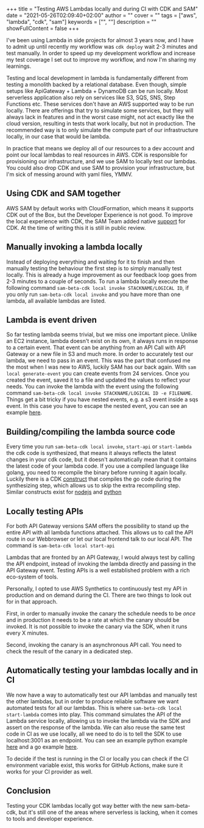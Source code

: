 +++
title = "Testing AWS Lambdas locally and during CI with CDK and SAM"
date = "2021-05-26T02:09:40+02:00"
author = ""
cover = ""
tags = ["aws", "lambda", "cdk", "sam"]
keywords = ["", ""]
description = ""
showFullContent = false
+++

I've been using Lambda in side projects for almost 3 years now, and I have to admit up until
recently my workflow was `cdk deploy` wait 2-3 minutes and test manually. In order to speed up
my development workflow and increase my test coverage I set out to improve my workflow, and
now I'm sharing my learnings.

Testing and local development in lambda is fundamentally different from testing a monolith backed
by a relational database. Even though, simple setups like ApiGateway + Lambda + DynamoDB can be
run locally. Most serverless application also rely on services like S3, SQS, SNS, Step Functions 
etc. These services don't have an AWS supported way to be run locally. There are offerings
that try to simulate some services, but they will always lack in features and in the worst
case might, not act exactly like the cloud version, resulting in tests that work locally, but not
in production. The recommended way is to only simulate the compute part of our infrastructure 
locally, in our case that would be lambda. 

In practice that means we deploy all of our resources to a dev account and point our local
lambdas to real resources in AWS. CDK is responsible for provisioning our infrastructure, and we
use SAM to locally test our lambdas. You could also drop CDK and use SAM to provision your 
infrastructure, but I'm sick of messing around with yaml files, YMMV.

## Using CDK and SAM together

AWS SAM by default works with CloudFormation, which means it supports CDK out of the Box, 
but the Developer Experience is not good. To improve the local experience with CDK, the SAM
Team added native 
[support](https://docs.aws.amazon.com/serverless-application-model/latest/developerguide/serverless-cdk.html) 
for CDK. At the time of writing this it is still in public review.

## Manually invoking a lambda locally

Instead of deploying everything and waiting for it to finish and then manually testing the behaviour
the first step is to simply manually test locally. This is already a huge improvement as our feedback
loop goes from 2-3 minutes to a couple of seconds. To run a lambda locally execute the following command
`sam-beta-cdk local invoke STACKNAME/LOGICAL ID`, if you only run `sam-beta-cdk local invoke` and you have
more than one lambda, all available lambdas are listed.

## Lambda is event driven

So far testing lambda seems trivial, but we miss one important piece. Unlike an EC2 instance, lambda doesn't
exist on its own, it always runs in response to a certain event. That event can be anything from an API Call
with API Gateway or a new file in S3 and much more. In order to accurately test our lambda, we need to pass
in an event. This was the part that confused me the most when I was new to AWS, luckily SAM has our back
again. With `sam local generate-event` you can create events from 24 services. Once you created the event,
saved it to a file and updated the values to reflect your needs. You can invoke the lambda with the event
using the following command `sam-beta-cdk local invoke STACKNAME/LOGICAL ID -e FILENAME`. Things get a bit
tricky if you have nested events, e.g. a s3 event inside a sqs event. In this case you have to escape the
nested event, you can see an example 
[here](https://github.com/jonny-rimek/wowmate/blob/b28ec987940712ac626b9139e3803a42fdf35bf2/services/test/upload-integration-test/insertKeysToDynamodbEvent.json).

## Building/compiling the lambda source code

Every time you run `sam-beta-cdk local invoke`, `start-api` or `start-lambda` the cdk code is synthesized, that 
means it always reflects the latest changes in your cdk code, but it doesn't automatically mean that it contains
the latest code of your lambda code. If you use a compiled language like golang, you need to recompile the binary before
running it again locally. Luckily there is a CDK [construct](https://docs.aws.amazon.com/cdk/api/latest/docs/aws-lambda-go-readme.html) 
that compiles the go code during the synthesizing step, which allows us to skip the extra recompiling step.
Similar constructs exist for [nodejs](https://docs.aws.amazon.com/cdk/api/latest/docs/aws-lambda-nodejs-readme.html) 
and [python](https://docs.aws.amazon.com/cdk/api/latest/docs/aws-lambda-python-readme.html)

## Locally testing APIs

For both API Gateway versions SAM offers the possibility to stand up the entire API with all lambda functions attached.
This allows us to call the API route in our Webbrowser or let our local frontend talk to our local API. The command is
`sam-beta-cdk local start-api`

Lambdas that are fronted by an API Gateway, I would always test by calling the API endpoint, instead of invoking the 
lambda directly and passing in the API Gateway event. Testing APIs is a well established problem with a rich eco-system
of tools.

Personally, I opted to use AWS Synthetics to continuously test my API in production and on demand during the CI.
There are two things to look out for in that approach. 

First, in order to manually invoke the canary the schedule needs to be _once_
and in production it needs to be a rate at which the canary should be invoked. It is not possible to invoke the 
canary via the SDK, when it runs every X minutes.

Second, invoking the canary is an asynchronous API call. You need to check the result of the canary in a dedicated step.

## Automatically testing your lambdas locally and in CI

We now have a way to automatically test our API lambdas and manually test the other lambdas, but in order to produce reliable
software we want automated tests for all our lambdas. This is where `sam-beta-cdk local start-lambda` comes into play.
This command simulates the API of the Lambda service locally, allowing us to invoke the lambda via the SDK and assert on the 
response of the lambda. We can also reuse the same test code in CI as we use locally, all we need to do is to tell the SDK
to use localhost:3001 as an endpoint. You can see an example python example 
[here](https://docs.aws.amazon.com/serverless-application-model/latest/developerguide/serverless-sam-cli-using-automated-tests.html)
and a go example [here](https://github.com/jonny-rimek/wowmate/blob/b3d7dd5ff9e40a6bda503a93c44356957a71c1f1/services/test/upload-integration-test/integration-test.go#L269).

To decide if the test is running in the CI or locally you can check if the CI environment variable exist, this works for GitHub Actions,
make sure it works for your CI provider as well.

## Conclusion

Testing your CDK lambdas locally got way better with the new sam-beta-cdk, but it's still one of the areas where serverless is
lacking, when it comes to tools and developer experience.


